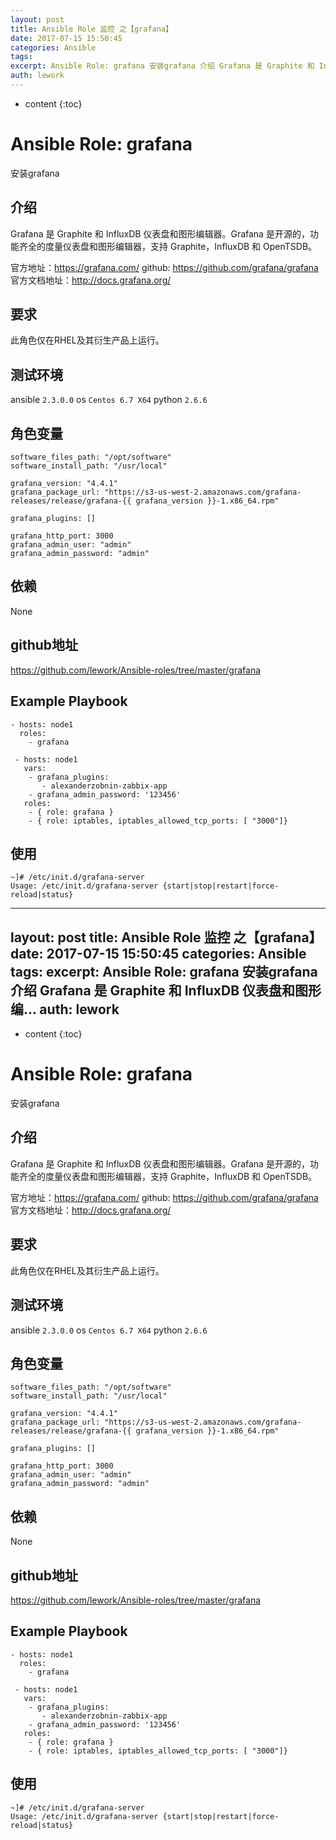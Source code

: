 ```yaml
---
layout: post
title: Ansible Role 监控 之【grafana】
date: 2017-07-15 15:50:45
categories: Ansible
tags:
excerpt: Ansible Role: grafana 安装grafana 介绍 Grafana 是 Graphite 和 InfluxDB 仪表盘和图形编...
auth: lework
---
```

* content
{:toc}

# Ansible Role: grafana

安装grafana

## 介绍
Grafana 是 Graphite 和 InfluxDB 仪表盘和图形编辑器。Grafana 是开源的，功能齐全的度量仪表盘和图形编辑器，支持 Graphite，InfluxDB 和 OpenTSDB。

官方地址：https://grafana.com/
github: https://github.com/grafana/grafana
官方文档地址：http://docs.grafana.org/

## 要求

此角色仅在RHEL及其衍生产品上运行。

## 测试环境

ansible `2.3.0.0`
os `Centos 6.7 X64`
python `2.6.6`

## 角色变量
	software_files_path: "/opt/software"
	software_install_path: "/usr/local"

	grafana_version: "4.4.1"
	grafana_package_url: "https://s3-us-west-2.amazonaws.com/grafana-releases/release/grafana-{{ grafana_version }}-1.x86_64.rpm"

	grafana_plugins: []

	grafana_http_port: 3000
	grafana_admin_user: "admin"
	grafana_admin_password: "admin"

## 依赖

None

## github地址
https://github.com/lework/Ansible-roles/tree/master/grafana

## Example Playbook
   
    - hosts: node1
      roles:
        - grafana
		
     - hosts: node1
       vars:
        - grafana_plugins:
           - alexanderzobnin-zabbix-app
        - grafana_admin_password: '123456'
       roles:
        - { role: grafana }
        - { role: iptables, iptables_allowed_tcp_ports: [ "3000"]}

## 使用

```
~]# /etc/init.d/grafana-server 
Usage: /etc/init.d/grafana-server {start|stop|restart|force-reload|status}

```
---
layout: post
title: Ansible Role 监控 之【grafana】
date: 2017-07-15 15:50:45
categories: Ansible
tags:
excerpt: Ansible Role: grafana 安装grafana 介绍 Grafana 是 Graphite 和 InfluxDB 仪表盘和图形编...
auth: lework
---
* content
{:toc}

# Ansible Role: grafana

安装grafana

## 介绍
Grafana 是 Graphite 和 InfluxDB 仪表盘和图形编辑器。Grafana 是开源的，功能齐全的度量仪表盘和图形编辑器，支持 Graphite，InfluxDB 和 OpenTSDB。

官方地址：https://grafana.com/
github: https://github.com/grafana/grafana
官方文档地址：http://docs.grafana.org/

## 要求

此角色仅在RHEL及其衍生产品上运行。

## 测试环境

ansible `2.3.0.0`
os `Centos 6.7 X64`
python `2.6.6`

## 角色变量
	software_files_path: "/opt/software"
	software_install_path: "/usr/local"

	grafana_version: "4.4.1"
	grafana_package_url: "https://s3-us-west-2.amazonaws.com/grafana-releases/release/grafana-{{ grafana_version }}-1.x86_64.rpm"

	grafana_plugins: []

	grafana_http_port: 3000
	grafana_admin_user: "admin"
	grafana_admin_password: "admin"

## 依赖

None

## github地址
https://github.com/lework/Ansible-roles/tree/master/grafana

## Example Playbook
   
    - hosts: node1
      roles:
        - grafana
		
     - hosts: node1
       vars:
        - grafana_plugins:
           - alexanderzobnin-zabbix-app
        - grafana_admin_password: '123456'
       roles:
        - { role: grafana }
        - { role: iptables, iptables_allowed_tcp_ports: [ "3000"]}

## 使用

```
~]# /etc/init.d/grafana-server 
Usage: /etc/init.d/grafana-server {start|stop|restart|force-reload|status}

```
